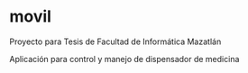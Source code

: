 # movil

Proyecto para Tesis de Facultad de Informática Mazatlán

Aplicación para control y manejo de dispensador de medicina